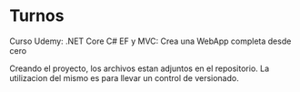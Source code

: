 # Turnos

Curso Udemy: 
.NET Core C# EF y MVC: Crea una WebApp completa desde cero

Creando el proyecto, los archivos estan adjuntos en el repositorio. 
La utilizacion del mismo es para llevar un control de versionado.
